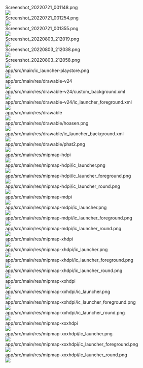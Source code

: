 Screenshot_20220721_001148.png  
<img src="https://github.com/azuredragon3000/googleconsole_truyenphatgiao_lovetest_azuredragon3001/blob/master/Screenshot_20220721_001148.png" />   
Screenshot_20220721_001254.png  
<img src="https://github.com/azuredragon3000/googleconsole_truyenphatgiao_lovetest_azuredragon3001/blob/master/Screenshot_20220721_001254.png" />   
Screenshot_20220721_001355.png  
<img src="https://github.com/azuredragon3000/googleconsole_truyenphatgiao_lovetest_azuredragon3001/blob/master/Screenshot_20220721_001355.png" />   
Screenshot_20220803_212019.png  
<img src="https://github.com/azuredragon3000/googleconsole_truyenphatgiao_lovetest_azuredragon3001/blob/master/Screenshot_20220803_212019.png" />   
Screenshot_20220803_212038.png  
<img src="https://github.com/azuredragon3000/googleconsole_truyenphatgiao_lovetest_azuredragon3001/blob/master/Screenshot_20220803_212038.png" />   
Screenshot_20220803_212058.png  
<img src="https://github.com/azuredragon3000/googleconsole_truyenphatgiao_lovetest_azuredragon3001/blob/master/Screenshot_20220803_212058.png" />   
app/src/main/ic_launcher-playstore.png  
<img src="https://github.com/azuredragon3000/googleconsole_truyenphatgiao_lovetest_azuredragon3001/blob/master/app/src/main/ic_launcher-playstore.png" />   
app/src/main/res/drawable-v24  
<img src="https://github.com/azuredragon3000/googleconsole_truyenphatgiao_lovetest_azuredragon3001/blob/master/app/src/main/res/drawable-v24" />   
app/src/main/res/drawable-v24/custom_background.xml  
<img src="https://github.com/azuredragon3000/googleconsole_truyenphatgiao_lovetest_azuredragon3001/blob/master/app/src/main/res/drawable-v24/custom_background.xml" />   
app/src/main/res/drawable-v24/ic_launcher_foreground.xml  
<img src="https://github.com/azuredragon3000/googleconsole_truyenphatgiao_lovetest_azuredragon3001/blob/master/app/src/main/res/drawable-v24/ic_launcher_foreground.xml" />   
app/src/main/res/drawable  
<img src="https://github.com/azuredragon3000/googleconsole_truyenphatgiao_lovetest_azuredragon3001/blob/master/app/src/main/res/drawable" />   
app/src/main/res/drawable/hoasen.png  
<img src="https://github.com/azuredragon3000/googleconsole_truyenphatgiao_lovetest_azuredragon3001/blob/master/app/src/main/res/drawable/hoasen.png" />   
app/src/main/res/drawable/ic_launcher_background.xml  
<img src="https://github.com/azuredragon3000/googleconsole_truyenphatgiao_lovetest_azuredragon3001/blob/master/app/src/main/res/drawable/ic_launcher_background.xml" />   
app/src/main/res/drawable/phat2.png  
<img src="https://github.com/azuredragon3000/googleconsole_truyenphatgiao_lovetest_azuredragon3001/blob/master/app/src/main/res/drawable/phat2.png" />   
app/src/main/res/mipmap-hdpi  
<img src="https://github.com/azuredragon3000/googleconsole_truyenphatgiao_lovetest_azuredragon3001/blob/master/app/src/main/res/mipmap-hdpi" />   
app/src/main/res/mipmap-hdpi/ic_launcher.png  
<img src="https://github.com/azuredragon3000/googleconsole_truyenphatgiao_lovetest_azuredragon3001/blob/master/app/src/main/res/mipmap-hdpi/ic_launcher.png" />   
app/src/main/res/mipmap-hdpi/ic_launcher_foreground.png  
<img src="https://github.com/azuredragon3000/googleconsole_truyenphatgiao_lovetest_azuredragon3001/blob/master/app/src/main/res/mipmap-hdpi/ic_launcher_foreground.png" />   
app/src/main/res/mipmap-hdpi/ic_launcher_round.png  
<img src="https://github.com/azuredragon3000/googleconsole_truyenphatgiao_lovetest_azuredragon3001/blob/master/app/src/main/res/mipmap-hdpi/ic_launcher_round.png" />   
app/src/main/res/mipmap-mdpi  
<img src="https://github.com/azuredragon3000/googleconsole_truyenphatgiao_lovetest_azuredragon3001/blob/master/app/src/main/res/mipmap-mdpi" />   
app/src/main/res/mipmap-mdpi/ic_launcher.png  
<img src="https://github.com/azuredragon3000/googleconsole_truyenphatgiao_lovetest_azuredragon3001/blob/master/app/src/main/res/mipmap-mdpi/ic_launcher.png" />   
app/src/main/res/mipmap-mdpi/ic_launcher_foreground.png  
<img src="https://github.com/azuredragon3000/googleconsole_truyenphatgiao_lovetest_azuredragon3001/blob/master/app/src/main/res/mipmap-mdpi/ic_launcher_foreground.png" />   
app/src/main/res/mipmap-mdpi/ic_launcher_round.png  
<img src="https://github.com/azuredragon3000/googleconsole_truyenphatgiao_lovetest_azuredragon3001/blob/master/app/src/main/res/mipmap-mdpi/ic_launcher_round.png" />   
app/src/main/res/mipmap-xhdpi  
<img src="https://github.com/azuredragon3000/googleconsole_truyenphatgiao_lovetest_azuredragon3001/blob/master/app/src/main/res/mipmap-xhdpi" />   
app/src/main/res/mipmap-xhdpi/ic_launcher.png  
<img src="https://github.com/azuredragon3000/googleconsole_truyenphatgiao_lovetest_azuredragon3001/blob/master/app/src/main/res/mipmap-xhdpi/ic_launcher.png" />   
app/src/main/res/mipmap-xhdpi/ic_launcher_foreground.png  
<img src="https://github.com/azuredragon3000/googleconsole_truyenphatgiao_lovetest_azuredragon3001/blob/master/app/src/main/res/mipmap-xhdpi/ic_launcher_foreground.png" />   
app/src/main/res/mipmap-xhdpi/ic_launcher_round.png  
<img src="https://github.com/azuredragon3000/googleconsole_truyenphatgiao_lovetest_azuredragon3001/blob/master/app/src/main/res/mipmap-xhdpi/ic_launcher_round.png" />   
app/src/main/res/mipmap-xxhdpi  
<img src="https://github.com/azuredragon3000/googleconsole_truyenphatgiao_lovetest_azuredragon3001/blob/master/app/src/main/res/mipmap-xxhdpi" />   
app/src/main/res/mipmap-xxhdpi/ic_launcher.png  
<img src="https://github.com/azuredragon3000/googleconsole_truyenphatgiao_lovetest_azuredragon3001/blob/master/app/src/main/res/mipmap-xxhdpi/ic_launcher.png" />   
app/src/main/res/mipmap-xxhdpi/ic_launcher_foreground.png  
<img src="https://github.com/azuredragon3000/googleconsole_truyenphatgiao_lovetest_azuredragon3001/blob/master/app/src/main/res/mipmap-xxhdpi/ic_launcher_foreground.png" />   
app/src/main/res/mipmap-xxhdpi/ic_launcher_round.png  
<img src="https://github.com/azuredragon3000/googleconsole_truyenphatgiao_lovetest_azuredragon3001/blob/master/app/src/main/res/mipmap-xxhdpi/ic_launcher_round.png" />   
app/src/main/res/mipmap-xxxhdpi  
<img src="https://github.com/azuredragon3000/googleconsole_truyenphatgiao_lovetest_azuredragon3001/blob/master/app/src/main/res/mipmap-xxxhdpi" />   
app/src/main/res/mipmap-xxxhdpi/ic_launcher.png  
<img src="https://github.com/azuredragon3000/googleconsole_truyenphatgiao_lovetest_azuredragon3001/blob/master/app/src/main/res/mipmap-xxxhdpi/ic_launcher.png" />   
app/src/main/res/mipmap-xxxhdpi/ic_launcher_foreground.png  
<img src="https://github.com/azuredragon3000/googleconsole_truyenphatgiao_lovetest_azuredragon3001/blob/master/app/src/main/res/mipmap-xxxhdpi/ic_launcher_foreground.png" />   
app/src/main/res/mipmap-xxxhdpi/ic_launcher_round.png  
<img src="https://github.com/azuredragon3000/googleconsole_truyenphatgiao_lovetest_azuredragon3001/blob/master/app/src/main/res/mipmap-xxxhdpi/ic_launcher_round.png" />   
